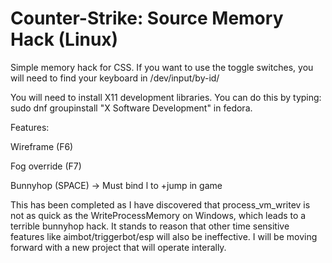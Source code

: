 # Counter-Strike: Source Memory Hack (Linux)

Simple memory hack for CSS. If you want to use the toggle switches, you will need to find your keyboard in /dev/input/by-id/

You will need to install X11 development libraries. You can do this by typing: 
sudo dnf groupinstall "X Software Development" in fedora.


Features:

Wireframe (F6) 

Fog override (F7)

Bunnyhop (SPACE) -> Must bind l to +jump in game

This has been completed as I have discovered that process_vm_writev is not as quick as the WriteProcessMemory on Windows, which leads to a terrible bunnyhop hack. It stands to reason that other time sensitive features like aimbot/triggerbot/esp will also be ineffective. I will be moving forward with a new project that will operate interally.
